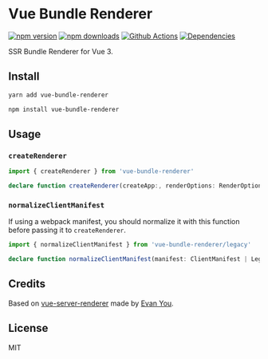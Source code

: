 # Vue Bundle Renderer

[![npm version][npm-version-src]][npm-version-href]
[![npm downloads][npm-downloads-src]][npm-downloads-href]
[![Github Actions][github-actions-src]][github-actions-href]
[![Dependencies][david-dm-src]][david-dm-href]
<!-- [![Codecov][codecov-src]][codecov-href] -->

SSR Bundle Renderer for Vue 3.

## Install

```sh
yarn add vue-bundle-renderer

npm install vue-bundle-renderer
```

## Usage

### `createRenderer`

```ts
import { createRenderer } from 'vue-bundle-renderer'

declare function createRenderer(createApp:, renderOptions: RenderOptions)
```

### `normalizeClientManifest`

If using a webpack manifest, you should normalize it with this function before passing it to `createRenderer`.

```ts
import { normalizeClientManifest } from 'vue-bundle-renderer/legacy'

declare function normalizeClientManifest(manifest: ClientManifest | LegacyClientManifest)
```

## Credits

Based on [vue-server-renderer](https://www.npmjs.com/package/vue-server-renderer) made by [Evan You](https://github.com/yyx990803).

## License

MIT

<!-- Badges -->
[npm-version-src]: https://img.shields.io/npm/v/vue-bundle-renderer?style=flat-square
[npm-version-href]: https://npmjs.com/package/vue-bundle-renderer

[npm-downloads-src]: https://img.shields.io/npm/dm/vue-bundle-renderer?style=flat-square
[npm-downloads-href]: https://npmjs.com/package/vue-bundle-renderer

[github-actions-src]: https://img.shields.io/github/workflow/status/nuxt-contrib/vue-bundle-renderer/test/master?style=flat-square
[github-actions-href]: https://github.com/nuxt-contrib/vue-bundle-renderer/actions?query=workflow%3Atest

[codecov-src]: https://img.shields.io/codecov/c/gh/nuxt-contrib/vue-bundle-renderer/master?style=flat-square
[codecov-href]: https://codecov.io/gh/nuxt-contrib/vue-bundle-renderer

[david-dm-src]: https://img.shields.io/david/nuxt-contrib/vue-bundle-renderer?style=flat-square
[david-dm-href]: https://david-dm.org/nuxt-contrib/vue-bundle-renderer
